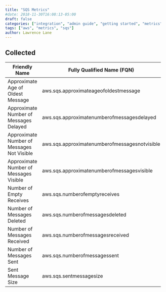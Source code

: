```yaml
---
title: "SQS Metrics"
#date: 2018-11-30T16:08:13-05:00
draft: false
categories: ["integration", "admin guide", "getting started", "metrics"]
tags: ["aws", "metrics", "sqs"]
author: Lawrence Lane
---
```



## Collected
| Friendly Name                              | Fully Qualified Name (FQN)                    | AWS Metric                            | Statistic | Units   | BASE |
|--------------------------------------------|-----------------------------------------------|---------------------------------------|-----------|---------|------|
| Approximate Age of Oldest Message          | aws.sqs.approximateageofoldestmessage         | ApproximateAgeOfOldestMessage         | average   | seconds | yes  |
| Approximate Number of Messages Delayed     | aws.sqs.approximatenumberofmessagesdelayed    | ApproximateNumberOfMessagesDelayed    | sum       | Count   | yes  |
| Approximate Number of Messages Not Visible | aws.sqs.approximatenumberofmessagesnotvisible | ApproximateNumberOfMessagesNotVisible | sum       | Count   | yes  |
| Approximate Number of Messages Visible     | aws.sqs.approximatenumberofmessagesvisible    | ApproximateNumberOfMessagesVisible    | sum       | Count   | yes  |
| Number of Empty Receives                   | aws.sqs.numberofemptyreceives                 | NumberOfEmptyReceives                 | sum       | Count   | yes  |
| Number of Messages Deleted                 | aws.sqs.numberofmessagesdeleted               | NumberOfMessagesDeleted               | sum       | Count   | yes  |
| Number of Messages Received                | aws.sqs.numberofmessagesreceived              | NumberOfMessagesReceived              | sum       | Count   | yes  |
| Number of Messages Sent                    | aws.sqs.numberofmessagessent                  | NumberOfMessagesSent                  | sum       | Count   | yes  |
| Sent Message Size                          | aws.sqs.sentmessagesize                       | SentMessageSize                       | average   | Bytes   | yes  |
